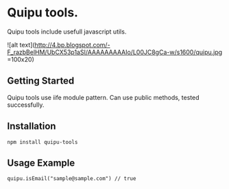 # Quipu tools.
Quipu tools include usefull javascript utils.
 
![alt text](http://4.bp.blogspot.com/-F_razbBelHM/UbCX53p1aSI/AAAAAAAAAIo/L00JC8gCa-w/s1600/quipu.jpg =100x20)

## Getting Started
Quipu tools use iife module pattern. Can use public methods, tested successfully.

## Installation
```
npm install quipu-tools
```

## Usage Example
```
quipu.isEmail("sample@sample.com") // true
```

